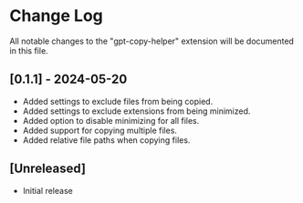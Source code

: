 # Change Log

All notable changes to the "gpt-copy-helper" extension will be documented in this file.

## [0.1.1] - 2024-05-20

- Added settings to exclude files from being copied.
- Added settings to exclude extensions from being minimized.
- Added option to disable minimizing for all files.
- Added support for copying multiple files.
- Added relative file paths when copying files.

## [Unreleased]

- Initial release